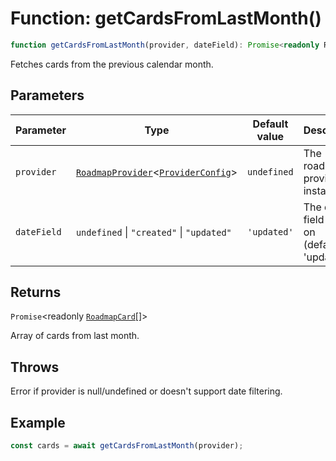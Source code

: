 # Function: getCardsFromLastMonth()

```ts
function getCardsFromLastMonth(provider, dateField): Promise<readonly RoadmapCard[]>
```

Fetches cards from the previous calendar month.

## Parameters

| Parameter | Type | Default value | Description |
| ------ | ------ | ------ | ------ |
| `provider` | [`RoadmapProvider`](Class.RoadmapProvider.md)\<[`ProviderConfig`](TypeAlias.ProviderConfig.md)\> | `undefined` | The roadmap provider instance. |
| `dateField` | `undefined` \| `"created"` \| `"updated"` | `'updated'` | The date field to filter on (defaults to 'updated'). |

## Returns

`Promise`\<readonly [`RoadmapCard`](TypeAlias.RoadmapCard.md)[]\>

Array of cards from last month.

## Throws

Error if provider is null/undefined or doesn't support date filtering.

## Example

```typescript
const cards = await getCardsFromLastMonth(provider);
```
